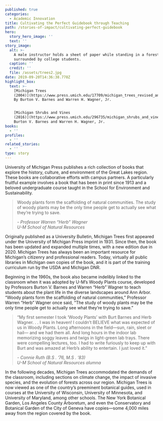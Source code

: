 ```yaml
---
published: true
categories:
  - Academic Innovation
title: Cultivating the Perfect Guidebook through Teaching
path: /stories-of-impact/cultivating-perfect-guidebook
hero:
  story_hero_image: ''
  text: ''
story_image:
  alt: >-
    A male instructor holds a sheet of paper while standing in a forest
    surrounded by college students.
  caption: ''
  credit: ''
  file: /assets/trees2.jpg
date: 2019-09-20T14:36:38.778Z
highlight_box:
  text: >-
    [Michigan Trees
    (2004)](https://www.press.umich.edu/17709/michigan_trees_revised_and_updated)
    By Burton V. Barnes and Warren H. Wagner, Jr.


    [Michigan Shrubs and Vines
    (2016)](https://www.press.umich.edu/296735/michigan_shrubs_and_vines) By
    Burton V. Barnes and Warren H. Wagner, Jr.
books:
  - ''
profiles:
  - ''
related_stories:
  - ''
type: story
---
```

University of Michigan Press publishes a rich collection of books that explore the history, culture, and environment of the Great Lakes region. These books are collaborative efforts with campus partners. A particularly fruitful example involves a book that has been in print since 1913 and a beloved undergraduate course taught in the School for Environment and Sustainability.

<blockquote class="quote floated yellow"><p>Woody plants form the scaffolding of natural communities. The study of woody plants may be the only time people get to actually see what they’re trying to save. 
 </p><footer><cite>- Professor Warren “Herb” Wagner<br>U-M School of Natural Resources</cite></footer></blockquote>

Originally published as a University Bulletin, Michigan Trees first appeared under the University of Michigan Press imprint in 1931. Since then, the book has been updated and expanded multiple times, with a new edition due in 2020. Michigan Trees has always been an important resource for Michigan’s citizenry and professional readers. Today, virtually all public libraries in Michigan own copies of the book, and it is part of the training curriculum run by the USDA and Michigan DNR.

Beginning in the 1960s, the book also became indelibly linked to the classroom when it was adopted by U-M’s Woody Plants course, developed by Professors Burton V. Barnes and Warren “Herb” Wagner to teach students about the plant life in the diverse landscapes around Ann Arbor. “Woody plants form the scaffolding of natural communities,” Professor Warren “Herb” Wagner once said, “The study of woody plants may be the only time people get to actually see what they’re trying to save.”

<blockquote class="quote full blue"><p>“My first semester I took ‘Woody Plants’ with Burt Barnes and Herb Wagner. . . I was in heaven! I couldn’t BELIEVE what was expected of us in Woody Plants. Long afternoons in the field—sun, rain, sleet or hail— and we had them all. And long hours in the indoor lab memorizing soggy leaves and twigs in light-green lab trays. There were compelling lectures, too. I had to write furiously to keep up with Burt and was amazed at Herb’s ability to entertain. I just loved it.”
 </p><footer><cite>- Connie Ruth (B.S . ’76, M.S . ’83)<br>U-M School of Natural Resources alumna </cite></footer></blockquote>

In the following decades, Michigan Trees accommodated the demands of the classroom, including sections on climate change, the impact of invasive species, and the evolution of forests across our region. Michigan Trees is now viewed as one of the country’s preeminent botanical guides, used in courses at the University of Wisconsin, University of Minnesota, and University of Maryland, among other schools. The New York Botanical Garden, Los Angeles County Arboretum, and even the Conservatory and Botanical Garden of the City of Geneva have copies—some 4,000 miles away from the region covered by the book.

